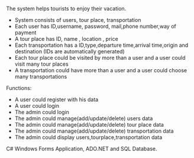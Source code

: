 The system helps tourists to enjoy their vacation.
- System consists of users, tour place, transportation
- Each user has ID,username, password, mail,phone number,way of payment
- A tour place has ID, name , location , price
- Each transportation has a ID,type,departure time,arrival time,origin and destination 
(IDs are automatically generated)
- Each tour place could be visited by more than a user and a user could visit many tour places
- A transportation could have more than a user and a user could choose many transportations 

Functions:
- A user could register with his data
- A user could login
- The admin could login
- The admin could manage(add/update/delete) users data
- The admin could manage(add/update/delete) tour place data
- The admin could manage(add/update/delete) transportation data
- The admin could display users,tourplace,transportation data

C# Windows Forms Application, ADO.NET and SQL Database.
